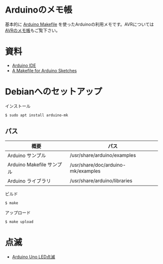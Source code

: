 # Arduinoのメモ帳

基本的に [Arduino Makefile](https://github.com/sudar/Arduino-Makefile) を使ったArduinoの利用メモです。AVRについては[AVRのメモ帳](https://github.com/mamemomonga/notebook-avr)もご覧下さい。

# 資料

* [Arduino IDE](https://www.arduino.cc/en/Main/Software)
* [A Makefile for Arduino Sketches](https://0xdec.gitlab.io/avr-makefile-generator/)


# Debianへのセットアップ

インストール

	$ sudo apt install arduino-mk

## パス

概要 | パス
-----|-----
Arduino サンプル | /usr/share/arduino/examples
Arduino Makefile サンプル | /usr/share/doc/arduino-mk/examples
Arduino ライブラリ | /usr/share/arduino/libraries

ビルド

	$ make

アップロード

	$ make upload

# 点滅

* [Arduino Uno LED点滅](./uno/Blink)
